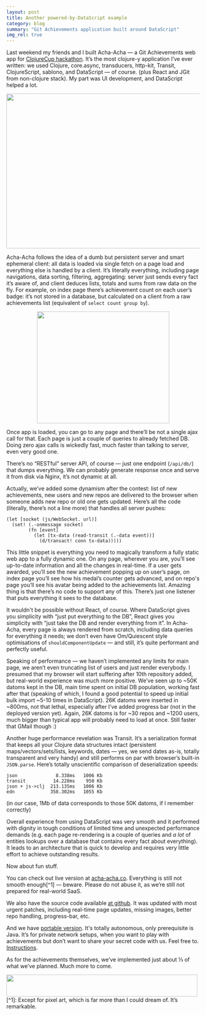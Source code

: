 ```yaml
---
layout: post
title: Another powered-by-DataScript example
category: blog
summary: "Git Achievements application built around DataScript"
img_rel: true
---
```


Last weekend my friends and I built Acha-Acha — a Git Achievements web app for <a href="https://clojurecup.com/#/apps/acha">ClojureCup hackathon</a>. It’s the most clojure-y application I’ve ever written: we used Clojure, core.async, transducers, http-kit, Transit, ClojureScript, sablono, and DataScript — of course. (plus React and JGit from non-clojure stack). My part was UI development, and DataScript helped a lot.

<a href="http://acha-acha.co" style="border: none; "><img src="acha.jpg" style="width: 523px; height: 403px;"></a>

Acha-Acha follows the idea of a dumb but persistent server and smart ephemeral client: all data is loaded via single fetch on a page load and everything else is handled by a client. It’s literally everything, including page navigations, data sorting, filtering, aggregating: server just sends every fact it’s aware of, and client deduces lists, totals and sums from raw data on the fly. For example, on index page there’s achievement count on each user’s badge: it’s not stored in a database, but calculated on a client from a raw achievements list (equivalent of `select count group by`).

<p style="text-align: center"><img src="aggregations.png" style="width: 345px; height: 291px"></p>

Once app is loaded, you can go to any page and there’ll be not a single ajax call for that. Each page is just a couple of queries to already fetched DB. Doing zero ajax calls is wickedly fast, much faster than talking to server, even very good one.

There’s no “RESTful” server API, of course — just one endpoint (`/api/db/`) that dumps everything. We can probably generate response once and serve it from disk via Nginx, it’s not dynamic at all.

Actually, we’ve added some dynamism after the contest: list of new achievements, new users and new repos are delivered to the browser when someone adds new repo or old one gets updated. Here’s all the code (literally, there’s not a line more) that handles all server pushes:

    (let [socket (js/WebSocket. url)]
      (set! (.-onmessage socket)
            (fn [event]
              (let [tx-data (read-transit (.-data event))]
                (d/transact! conn tx-data)))))

This little snippet is everything you need to magically transform a fully static web app to a fully dynamic one. On any page, wherever you are, you’ll see up-to-date information and all the changes in real-time. If a user gets awarded, you’ll see the new achievement popping up on user’s page, on index page you’ll see how his medal’s counter gets advanced, and on repo's page you’ll see his avatar being added to the achievements list. Amazing thing is that there’s no code to support any of this. There’s just one listener that puts everything it sees to the database.

It wouldn't be possible without React, of course. Where DataScript gives you simplicity with “just put everything to the DB”, React gives you simplicity with “just take the DB and render everything from it”. In Acha-Acha, every page is always rendered from scratch, including data queries for everything it needs; we don’t even have Om/Quiescent style optimisations of `shouldComponentUpdate` — and still, it’s quite performant and perfectly useful.

Speaking of performance — we haven’t implemented any limits for main page, we aren’t even truncating list of users and just render everybody. I presumed that my browser will start suffering after 10th repository added, but real-world experience was much more positive. We’ve seen up to ~50K datoms kept in the DB, main time spent on initial DB population, working fast after that (speaking of which, I found a good potential to speed up initial bulk import ~5-10 times in DataScript). 26K datoms were inserted in ~800ms, not that lethal, especially after I’ve added progress bar (not in the deployed version yet). Again, 26K datoms is for ~30 repos and ~1200 users, much bigger than typical app will probably need to load at once. Still faster that GMail though :)

Another huge performance revelation was Transit. It’s a serialization format that keeps all your Clojure data structures intact (persistent maps/vectors/sets/lists, keywords, dates — yes, we send dates as-is, totally transparent and very handy) and still performs on par with browser’s built-in `JSON.parse`. Here’s totally unscientific comparison of deserialization speeds:

    json              8.338ms   1006 Kb
    transit          14.228ms    950 Kb
    json + js->clj  213.135ms   1006 Kb
    edn             358.302ms   1055 Kb

<p class="fig">(in our case, 1Mb of data corresponds to those 50K datoms, if I remember correctly)</p>

Overall experience from using DataScript was very smooth and it performed with dignity in tough conditions of limited time and unexpected performance demands (e.g. each page re-rendering is a couple of queries and _a lot_ of entities lookups over a database that contains every fact about everything). It leads to an architecture that is quick to develop and requires very little effort to achieve outstanding results.

Now about fun stuff.

You can check out live version at [acha-acha.co](http://acha-acha.co). Everything is still not smooth enough[^1] — beware. Please do not abuse it, as we’re still not prepared for real-world SaaS.

We also have the source code available [at github](https://github.com/someteam/acha). It was updated with most urgent patches, including real-time page updates, missing images, better repo handling, progress-bar, etc.

And we have [portable version](https://github.com/someteam/acha/releases). It's totally autonomous, only prerequisite is Java. It’s for private network setups, when you want to play with achievements but don’t want to share your secret code with us. Feel free to. [Instructions](https://github.com/someteam/acha/blob/master/README.md).

As for the achievements themselves, we’ve implemented just about ⅓ of what we’ve planned. Much more to come.

<img src="tease.png" style="width: 498px; height: 57px;">

<div class="footnotes-br"></div>
[^1]: Except for pixel art, which is far more than I could dream of. It’s remarkable.